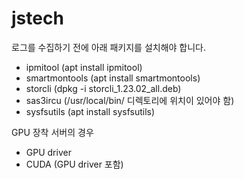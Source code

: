 # jstech

로그를 수집하기 전에 아래 패키지를 설치해야 합니다.
- ipmitool (apt install ipmitool)
- smartmontools (apt install smartmontools)
- storcli (dpkg -i storcli_1.23.02_all.deb)
- sas3ircu (/usr/local/bin/ 디렉토리에 위치이 있어야 함)
- sysfsutils (apt install sysfsutils)

GPU 장착 서버의 경우
- GPU driver
- CUDA (GPU driver 포함)
